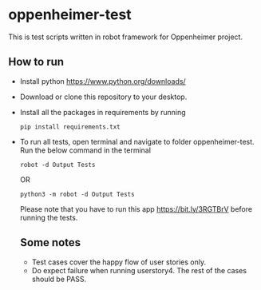 # oppenheimer-test
This is test scripts written in robot framework for Oppenheimer project. 

## How to run
* Install python https://www.python.org/downloads/
* Download or clone this repository to your desktop.
* Install all the packages in requirements by running
  ```
  pip install requirements.txt
  ```
* To run all tests, open terminal and navigate to folder oppenheimer-test. Run the below command in the terminal
  ```
  robot -d Output Tests
  ```
  OR
  ```
  python3 -m robot -d Output Tests
  ```
  Please note that you have to run this app https://bit.ly/3RGTBrV before running the tests.

  ## Some notes 
  * Test cases cover the happy flow of user stories only.
  * Do expect failure when running userstory4. The rest of the cases should be PASS. 

  
